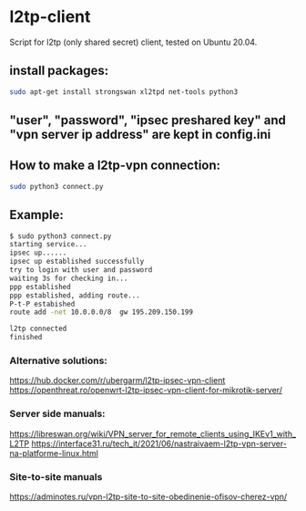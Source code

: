 # l2tp-client
Script for l2tp (only shared secret) client, tested on Ubuntu 20.04.

## install packages:
```sh
sudo apt-get install strongswan xl2tpd net-tools python3
```

## "user", "password", "ipsec preshared key" and "vpn server ip address" are kept in config.ini 

## How to make a l2tp-vpn connection:
```sh
sudo python3 connect.py
```
## Example:

```sh
$ sudo python3 connect.py
starting service...
ipsec up......
ipsec up established successfully
try to login with user and password
waiting 3s for checking in...
ppp established
ppp established, adding route...
P-t-P estabished
route add -net 10.0.0.0/8  gw 195.209.150.199

l2tp connected
finished
```

### Alternative solutions:
https://hub.docker.com/r/ubergarm/l2tp-ipsec-vpn-client
https://openthreat.ro/openwrt-l2tp-ipsec-vpn-client-for-mikrotik-server/


### Server side manuals:
https://libreswan.org/wiki/VPN_server_for_remote_clients_using_IKEv1_with_L2TP
https://interface31.ru/tech_it/2021/06/nastraivaem-l2tp-vpn-server-na-platforme-linux.html

### Site-to-site manuals
https://adminotes.ru/vpn-l2tp-site-to-site-obedinenie-ofisov-cherez-vpn/

